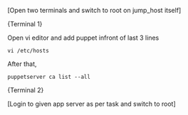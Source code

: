 [Open two terminals and switch to root on jump_host itself]

{Terminal 1}

Open vi editor and add puppet infront of last 3 lines
```
vi /etc/hosts
```
After that,
```
puppetserver ca list --all
```
{Terminal 2}

[Login to given app server as per task and switch to root]
